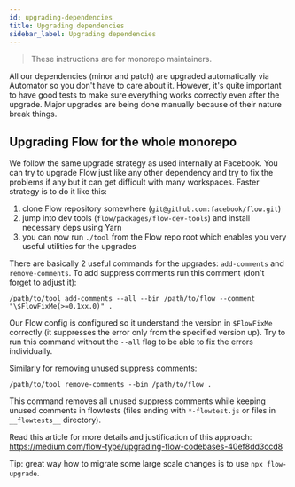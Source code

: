```yaml
---
id: upgrading-dependencies
title: Upgrading dependencies
sidebar_label: Upgrading dependencies
---
```


> These instructions are for monorepo maintainers.

All our dependencies (minor and patch) are upgraded automatically via Automator so you don't have to care about it. However, it's quite important to have good tests to make sure everything works correctly even after the upgrade. Major upgrades are being done manually because of their nature break things.

## Upgrading Flow for the whole monorepo

We follow the same upgrade strategy as used internally at Facebook. You can try to upgrade Flow just like any other dependency and try to fix the problems if any but it can get difficult with many workspaces. Faster strategy is to do it like this:

1. clone Flow repository somewhere (`git@github.com:facebook/flow.git`)
2. jump into dev tools (`flow/packages/flow-dev-tools`) and install necessary deps using Yarn
3. you can now run `./tool` from the Flow repo root which enables you very useful utilities for the upgrades

There are basically 2 useful commands for the upgrades: `add-comments` and `remove-comments`. To add suppress comments run this comment (don't forget to adjust it):

```text
/path/to/tool add-comments --all --bin /path/to/flow --comment "\$FlowFixMe(>=0.1xx.0)" .
```

Our Flow config is configured so it understand the version in `$FlowFixMe` correctly (it suppresses the error only from the specified version up). Try to run this command without the `--all` flag to be able to fix the errors individually.

Similarly for removing unused suppress comments:

```text
/path/to/tool remove-comments --bin /path/to/flow .
```

This command removes all unused suppress comments while keeping unused comments in flowtests (files ending with `*-flowtest.js` or files in `__flowtests__` directory).

Read this article for more details and justification of this approach: https://medium.com/flow-type/upgrading-flow-codebases-40ef8dd3ccd8

Tip: great way how to migrate some large scale changes is to use `npx flow-upgrade`.
